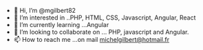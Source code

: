 - 👋 Hi, I’m @mgilbert82
- 👀 I’m interested in ..PHP, HTML, CSS, Javascript, Angular, React
- 🌱 I’m currently learning ...Angular
- 💞️ I’m looking to collaborate on ... PHP, javascript and Angular.
- 📫 How to reach me ...on mail michelgilbert@hotmail.fr

<!---
mgilbert82/mgilbert82 is a ✨ special ✨ repository because its `README.md` (this file) appears on your GitHub profile.
You can click the Preview link to take a look at your changes.
--->
